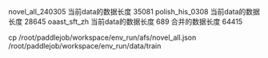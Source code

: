 novel_all_240305 当前data的数据长度 35081
polish_his_0308 当前data的数据长度 28645
oaast_sft_zh 当前data的数据长度 689
合并的数据长度 64415

cp /root/paddlejob/workspace/env_run/afs/novel_all.json /root/paddlejob/workspace/env_run/data/train